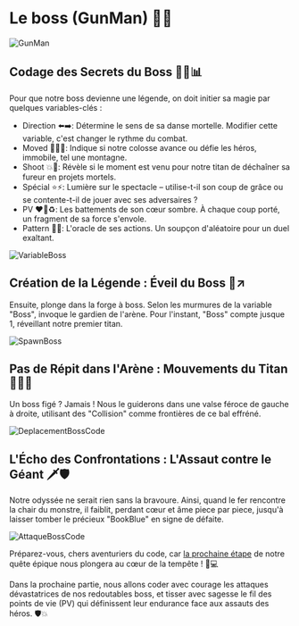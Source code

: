 # Le boss (GunMan) 👹🏹

![GunMan](Images/GunMan.png)

## Codage des Secrets du Boss 🧙‍♂️📊
Pour que notre boss devienne une légende, on doit initier sa magie par quelques variables-clés :
- Direction ⬅️➡️: Détermine le sens de sa danse mortelle. Modifier cette variable, c'est changer le rythme du combat.
- Moved 🚶‍♂️🔥: Indique si notre colosse avance ou défie les héros, immobile, tel une montagne.
- Shoot 💥🏹: Révèle si le moment est venu pour notre titan de déchaîner sa fureur en projets mortels.
- Spécial ⭐⚡: Lumière sur le spectacle – utilise-t-il son coup de grâce ou se contente-t-il de jouer avec ses adversaires ?
- PV ❤️‍🔥♻️: Les battements de son cœur sombre. À chaque coup porté, un fragment de sa force s'envole.
- Pattern 🔮🌌: L'oracle de ses actions. Un soupçon d'aléatoire pour un duel exaltant.

![VariableBoss](Images/VariableBoss.png)

## Création de la Légende : Éveil du Boss 👹↗️
Ensuite, plonge dans la forge à boss. Selon les murmures de la variable "Boss", invoque le gardien de l'arène. Pour l'instant, "Boss" compte jusque 1, réveillant notre premier titan.

![SpawnBoss](Images/SpawnBoss.png)

## Pas de Répit dans l'Arène : Mouvements du Titan 🏃‍♂️💨
Un boss figé ? Jamais ! Nous le guiderons dans une valse féroce de gauche à droite, utilisant des "Collision" comme frontières de ce bal effréné.

![DeplacementBossCode](Images/DeplacementBossCode.png)

## L'Écho des Confrontations : L'Assaut contre le Géant 🗡️🛡️
Notre odyssée ne serait rien sans la bravoure. Ainsi, quand le fer rencontre la chair du monstre, il faiblit, perdant cœur et âme piece par piece, jusqu'à laisser tomber le précieux "BookBlue" en signe de défaite.

![AttaqueBossCode](Images/AttaqueBossCode.png)


Préparez-vous, chers aventuriers du code, car [la prochaine étape](https://github.com/g404-code-gaming/ZeldaDistanciel/blob/main/Création-Du-Jeu/6.BossPart2.md) de notre quête épique nous plongera au cœur de la tempête ! 🔮💻

Dans la prochaine partie, nous allons coder avec courage les attaques dévastatrices de nos redoutables boss, et tisser avec sagesse le fil des points de vie (PV) qui définissent leur endurance face aux assauts des héros. 🛡️💥


